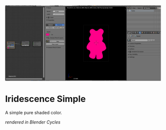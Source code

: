 ![title](constant_sample.png)

# Iridescence Simple

A simple pure shaded color.

*rendered in Blender Cycles*